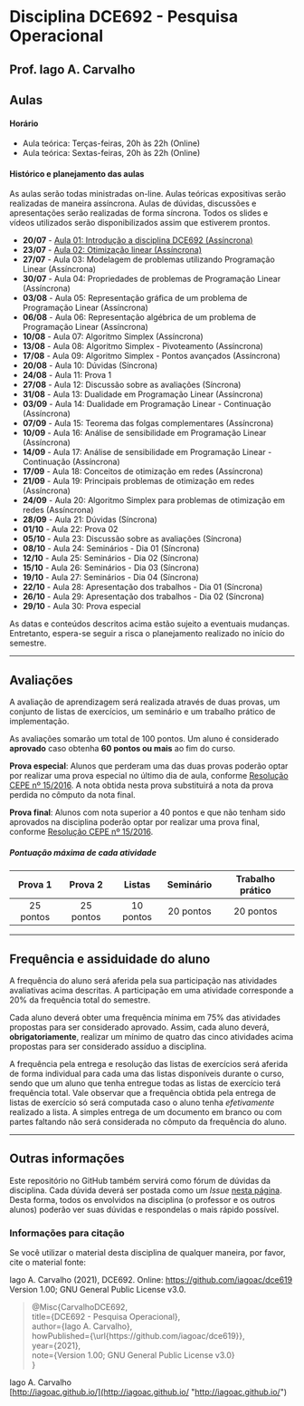 # Disciplina DCE692 - Pesquisa Operacional

## Prof. Iago A. Carvalho

## Aulas

#### Horário

  - Aula teórica: Terças-feiras, 20h às 22h (Online)
  - Aula teórica: Sextas-feiras, 20h às 22h (Online)
 
#### Histórico e planejamento das aulas

As aulas serão todas ministradas on-line. Aulas teóricas expositivas serão realizadas de maneira assíncrona. Aulas de dúvidas, discussões e apresentações serão realizadas de forma síncrona. Todos os slides e vídeos utilizados serão disponibilizados assim que estiverem prontos.

  - **20/07** - [Aula 01: Introdução a disciplina DCE692 (Assíncrona)](https://youtu.be/HMFxBquhfwg)
  - **23/07** - [Aula 02: Otimização linear (Assíncrona)](https://youtu.be/FVb9n58pjcw)
  - **27/07** - Aula 03: Modelagem de problemas utilizando Programação Linear (Assíncrona)
  - **30/07** - Aula 04: Propriedades de problemas de Programação Linear (Assíncrona)
  - **03/08** - Aula 05: Representação gráfica de um problema de Programação Linear (Assíncrona)
  - **06/08** - Aula 06: Representação algébrica de um problema de Programação Linear (Assíncrona)
  - **10/08** - Aula 07: Algoritmo Simplex (Assíncrona)
  - **13/08** - Aula 08: Algoritmo Simplex - Pivoteamento (Assíncrona)
  - **17/08** - Aula 09: Algoritmo Simplex - Pontos avançados (Assíncrona)
  - **20/08** - Aula 10: Dúvidas (Síncrona)
  - **24/08** - Aula 11: Prova 1
  - **27/08** - Aula 12: Discussão sobre as avaliações (Síncrona)
  - **31/08** - Aula 13: Dualidade em Programação Linear (Assíncrona)
  - **03/09** - Aula 14: Dualidade em Programação Linear - Continuação (Assíncrona)
  - **07/09** - Aula 15: Teorema das folgas complementares (Assíncrona)
  - **10/09** - Aula 16: Análise de sensibilidade em Programação Linear (Assíncrona)
  - **14/09** - Aula 17: Análise de sensibilidade em Programação Linear - Continuação (Assíncrona)
  - **17/09** - Aula 18: Conceitos de otimização em redes (Assíncrona)
  - **21/09** - Aula 19: Principais problemas de otimização em redes (Assíncrona)
  - **24/09** - Aula 20: Algoritmo Simplex para problemas de otimização em redes (Assíncrona)
  - **28/09** - Aula 21: Dúvidas (Síncrona)
  - **01/10** - Aula 22: Prova 02
  - **05/10** - Aula 23: Discussão sobre as avaliações (Síncrona)
  - **08/10** - Aula 24: Seminários - Dia 01 (Síncrona)
  - **12/10** - Aula 25: Seminários - Dia 02 (Síncrona)
  - **15/10** - Aula 26: Seminários - Dia 03 (Síncrona)
  - **19/10** - Aula 27: Seminários - Dia 04 (Síncrona)
  - **22/10** - Aula 28: Apresentação dos trabalhos - Dia 01 (Síncrona)
  - **26/10** - Aula 29: Apresentação dos trabalhos - Dia 02 (Síncrona)
  - **29/10** - Aula 30: Prova especial

As datas e conteúdos descritos acima estão sujeito a eventuais mudanças. 
Entretanto, espera-se seguir a risca o planejamento realizado no início do semestre.

---

## Avaliações

A avaliação de aprendizagem será realizada através de duas provas, um conjunto de listas de exercícios, um seminário e um trabalho prático de implementação.  

As avaliações somarão um total de 100 pontos. Um aluno é considerado **aprovado** caso obtenha **60 pontos ou mais** ao fim do curso.

**Prova especial**: Alunos que perderam uma das duas provas poderão optar por realizar uma prova especial no último dia de aula, conforme [Resolução CEPE nº 15/2016](https://www.unifal-mg.edu.br/portal/wp-content/uploads/sites/52/2019/07/15-2016-aprova-Reg.-Geral-Cursos-de-gradua%C3%A7%C3%A3o-11935-8-alterada-pela-016-2019-vide-res-020-2019.pdf "Resolução CEPE nº 15/2016"). A nota obtida nesta prova substituirá a nota da prova perdida no cômputo da nota final.

**Prova final**: Alunos com nota superior a 40 pontos e que não tenham sido aprovados na disciplina poderão optar por realizar uma prova final, conforme [Resolução CEPE nº 15/2016](https://www.unifal-mg.edu.br/portal/wp-content/uploads/sites/52/2019/07/15-2016-aprova-Reg.-Geral-Cursos-de-gradua%C3%A7%C3%A3o-11935-8-alterada-pela-016-2019-vide-res-020-2019.pdf "Resolução CEPE nº 15/2016").

##### Pontuação máxima de cada atividade
| Prova 1  | Prova 2  |  Listas | Seminário  | Trabalho prático  | 
| :------------: | :------------: | :------------: | :------------: | :------------: |
| 25 pontos  | 25 pontos  | 10 pontos  | 20 pontos  | 20 pontos  |

---

## Frequência e assiduidade do aluno

A frequência do aluno será aferida pela sua participação nas atividades avaliativas acima descritas. A participação em uma atividade corresponde a 20% da frequência total do semestre.

Cada aluno deverá obter uma frequência mínima em 75% das atividades propostas para ser considerado aprovado. Assim, cada aluno deverá, **obrigatoriamente**, realizar um mínimo de quatro das cinco atividades acima propostas para ser considerado assíduo a disciplina.

A frequência pela entrega e resolução das listas de exercícios será aferida de forma individual para cada uma das listas disponíveis durante o curso, sendo que um aluno que tenha entregue todas as listas de exercício terá frequência total.
Vale observar que a frequência obtida pela entrega de listas de exercício só será computada caso o aluno tenha *efetivamente* realizado a lista. A simples entrega de um documento em branco ou com partes faltando não será considerada no cômputo da frequência do aluno.

---

## Outras informações

Este repositório no GitHub também servirá como fórum de dúvidas da disciplina. Cada dúvida deverá ser postada como um *Issue* [nesta página](https://github.com/iagoac/dce619/issues). Desta forma, todos os envolvidos na disciplina (o professor e os outros alunos) poderão ver suas dúvidas e respondelas o mais rápido possível.

### Informações para citação

Se você utilizar o material desta disciplina de qualquer maneira, por favor, cite o material fonte:

Iago A. Carvalho (2021), DCE692. Online: https://github.com/iagoac/dce619 Version 1.00; GNU General Public License v3.0.


> @Misc{CarvalhoDCE692,  
title={DCE692 - Pesquisa Operacional},  
author={Iago A. Carvalho},   
howPublished={\url{https&#58;//github\.com/iagoac/dce619}},  
year={2021},  
note={Version 1.00; GNU General Public License v3.0}  
}


Iago A. Carvalho  
[http://iagoac.github.io/](http://iagoac.github.io/ "http://iagoac.github.io/")
